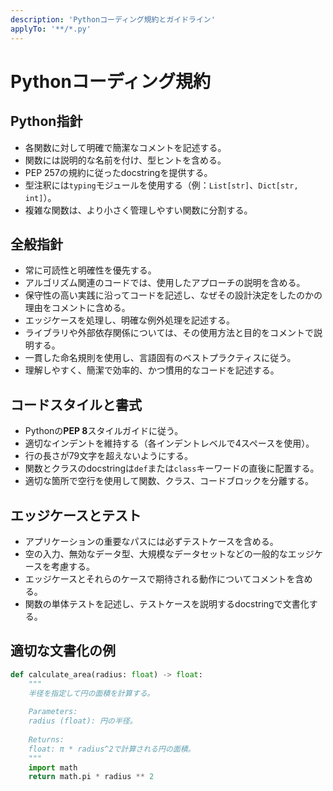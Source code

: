```yaml
---
description: 'Pythonコーディング規約とガイドライン'
applyTo: '**/*.py'
---
```


# Pythonコーディング規約

## Python指針

- 各関数に対して明確で簡潔なコメントを記述する。
- 関数には説明的な名前を付け、型ヒントを含める。
- PEP 257の規約に従ったdocstringを提供する。
- 型注釈には`typing`モジュールを使用する（例：`List[str]`、`Dict[str, int]`）。
- 複雑な関数は、より小さく管理しやすい関数に分割する。

## 全般指針

- 常に可読性と明確性を優先する。
- アルゴリズム関連のコードでは、使用したアプローチの説明を含める。
- 保守性の高い実践に沿ってコードを記述し、なぜその設計決定をしたのかの理由をコメントに含める。
- エッジケースを処理し、明確な例外処理を記述する。
- ライブラリや外部依存関係については、その使用方法と目的をコメントで説明する。
- 一貫した命名規則を使用し、言語固有のベストプラクティスに従う。
- 理解しやすく、簡潔で効率的、かつ慣用的なコードを記述する。

## コードスタイルと書式

- Pythonの**PEP 8**スタイルガイドに従う。
- 適切なインデントを維持する（各インデントレベルで4スペースを使用）。
- 行の長さが79文字を超えないようにする。
- 関数とクラスのdocstringは`def`または`class`キーワードの直後に配置する。
- 適切な箇所で空行を使用して関数、クラス、コードブロックを分離する。

## エッジケースとテスト

- アプリケーションの重要なパスには必ずテストケースを含める。
- 空の入力、無効なデータ型、大規模なデータセットなどの一般的なエッジケースを考慮する。
- エッジケースとそれらのケースで期待される動作についてコメントを含める。
- 関数の単体テストを記述し、テストケースを説明するdocstringで文書化する。

## 適切な文書化の例

```python
def calculate_area(radius: float) -> float:
    """
    半径を指定して円の面積を計算する。
    
    Parameters:
    radius (float): 円の半径。
    
    Returns:
    float: π * radius^2で計算される円の面積。
    """
    import math
    return math.pi * radius ** 2
```